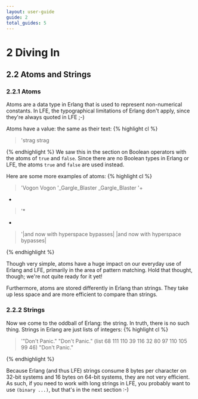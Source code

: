 ```yaml
---
layout: user-guide
guide: 2
total_guides: 5
---
```

# 2 Diving In

## 2.2 Atoms and Strings

### 2.2.1 Atoms

Atoms are a data type in Erlang that is used to represent non-numerical
constants. In LFE, the typographical limitations of Erlang don't apply, since
they're always quoted in LFE ;-)

Atoms have a value: the same as their text:
{% highlight cl %}
> 'strag
strag
>
{% endhighlight %}
We saw this in the section on Boolean operators with the atoms of ```true```
and ```false```. Since there are no Boolean types in Erlang or LFE, the atoms
```true``` and ```false``` are used instead.

Here are some more examples of atoms:
{% highlight cl %}
> 'Vogon
Vogon
> '_Gargle_Blaster
_Gargle_Blaster
> '+
+
> '*
*
> '|and now with hyperspace bypasses|
|and now with hyperspace bypasses|
>
{% endhighlight %}

Though very simple, atoms have a huge impact on our everyday use of Erlang and
LFE, primarily in the area of pattern matching. Hold that thought, though;
we're not quite ready for it yet!

Furthermore, atoms are stored differently in Erlang than strings. They take up
less space and are more efficient to compare than strings.

### 2.2.2 Strings

Now we come to the oddball of Erlang: the string. In truth, there is no such
thing. Strings in Erlang are just lists of integers:
{% highlight cl %}
> '"Don't Panic."
"Don't Panic."
> (list 68 111 110 39 116 32 80 97 110 105 99 46)
"Don't Panic."
>
{% endhighlight %}

Because Erlang (and thus LFE) strings consume 8 bytes per character on 32-bit
systems and 16 bytes on 64-bit systems, they are not very efficient. As such,
if you need to work with long strings in LFE, you probably want to use
```(binary ...)```, but that's in the next section :-)
